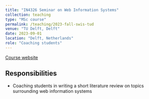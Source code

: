 ```yaml
---
title: "IN4326 Seminar on Web Information Systems"
collection: teaching
type: "MSc course"
permalink: /teaching/2023-fall-swis-tud
venue: "TU Delft, Delft"
date: 2023-09-01
location: "Delft, Netherlands"
role: "Coaching students"
---
```


[Course website](https://studiegids.tudelft.nl/a101_displayCourse.do?course_id=64363)

Responsibilities
------
- Coaching students in writing a short literature review on topics surrounding web information systems